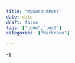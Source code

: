 ```yaml
---
title: "mySecondPost"
date: date
draft: false
tags: ["code","test"]
categories: ["Markdown"]

---
```

-1